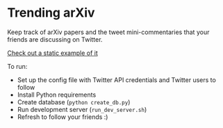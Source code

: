 # Trending arXiv

Keep track of arXiv papers and the tweet mini-commentaries that your friends are discussing on Twitter.

[Check out a static example of it](http://rawgit.com/Smerity/trending_arxiv/master/example/trending_arxiv.htm)

To run:

+ Set up the config file with Twitter API credentials and Twitter users to follow
+ Install Python requirements
+ Create database (`python create_db.py`)
+ Run development server (`run_dev_server.sh`)
+ Refresh to follow your friends :)
